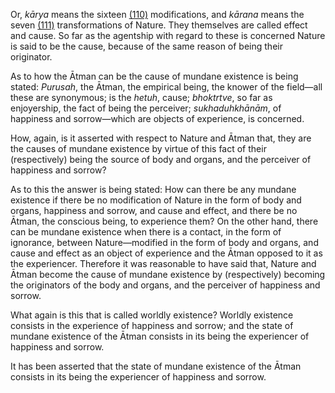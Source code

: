 Or, *kārya* means the sixteen [\(110\)](#page--1-0) modifications, and *kārana* means the seven [\(111\)](#page--1-1) transformations of Nature. They themselves are called effect and cause. So far as the agentship with regard to these is concerned Nature is said to be the cause, because of the same reason of being their originator.

As to how the Ātman can be the cause of mundane existence is being stated: *Purusah*, the Ātman, the empirical being, the knower of the field—all these are synonymous; is the *hetuh*, cause; *bhoktrtve*, so far as enjoyership, the fact of being the perceiver; *sukhaduhkhānām*, of happiness and sorrow—which are objects of experience, is concerned.

How, again, is it asserted with respect to Nature and Ātman that, they are the causes of mundane existence by virtue of this fact of their (respectively) being the source of body and organs, and the perceiver of happiness and sorrow?

As to this the answer is being stated: How can there be any mundane existence if there be no modification of Nature in the form of body and organs, happiness and sorrow, and cause and effect, and there be no Ātman, the conscious being, to experience them? On the other hand, there can be mundane existence when there is a contact, in the form of ignorance, between Nature—modified in the form of body and organs, and cause and effect as an object of experience and the Ātman opposed to it as the experiencer. Therefore it was reasonable to have said that, Nature and Ātman become the cause of mundane existence by (respectively) becoming the originators of the body and organs, and the perceiver of happiness and sorrow.

What again is this that is called worldly existence? Worldly existence consists in the experience of happiness and sorrow; and the state of mundane existence of the Ātman consists in its being the experiencer of happiness and sorrow.

It has been asserted that the state of mundane existence of the Ātman consists in its being the experiencer of happiness and sorrow.